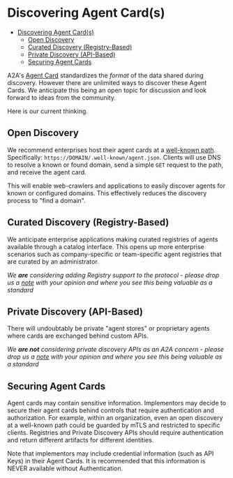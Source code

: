 # Discovering Agent Card(s)

<!-- TOC -->

- [Discovering Agent Card(s)](#discovering-agent-cards)
  - [Open Discovery](#open-discovery)
  - [Curated Discovery (Registry-Based)](#curated-discovery-registry-based)
  - [Private Discovery (API-Based)](#private-discovery-api-based)
  - [Securing Agent Cards](#securing-agent-cards)

<!-- /TOC -->

A2A's [Agent Card](../specification/agent-card.md) standardizes the _format_ of the data shared during discovery. However there are unlimited ways to discover these Agent Cards. We anticipate this being an open topic for discussion and look forward to ideas from the community.

Here is our current thinking.

## Open Discovery

We recommend enterprises host their agent cards at a [well-known path](https://en.wikipedia.org/wiki/Well-known_URI). Specifically: `https://DOMAIN/.well-known/agent.json`. Clients will use DNS to resolve a known or found domain, send a simple `GET` request to the path, and receive the agent card.

This will enable web-crawlers and applications to easily discover agents for known or configured domains. This effectively reduces the discovery process to "find a domain".

## Curated Discovery (Registry-Based)

We anticipate enterprise applications making curated registries of agents available through a catalog interface. This opens up more enterprise scenarios such as company-specific or team-specific agent registries that are curated by an administrator.

_We **are** considering adding Registry support to the protocol - please drop us a [note](https://github.com/google/A2A/blob/main/README.md#contributing) with your opinion and where you see this being valuable as a standard_

## Private Discovery (API-Based)

There will undoubtably be private "agent stores" or proprietary agents where cards are exchanged behind custom APIs.

_We **are not** considering private discovery APIs as an A2A concern - please drop us a [note](https://github.com/google/A2A/blob/main/README.md#contributing) with your opinion and where you see this being valuable as a standard_

## Securing Agent Cards

Agent cards may contain sensitive information. Implementors may decide to secure their agent cards behind controls that require authentication and authorization. For example, within an organization, even an open discovery at a well-known path could be guarded by mTLS and restricted to specific clients. Registries and Private Discovery APIs should require authentication and return different artifacts for different identities.

Note that implementors may include credential information (such as API Keys) in their Agent Cards. It is recommended that this information is NEVER available without Authentication.
